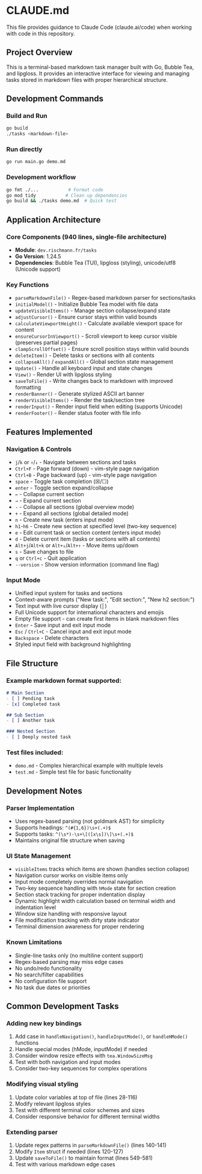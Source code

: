 # CLAUDE.md

This file provides guidance to Claude Code (claude.ai/code) when working with code in this repository.

## Project Overview

This is a terminal-based markdown task manager built with Go, Bubble Tea, and lipgloss. It provides an interactive interface for viewing and managing tasks stored in markdown files with proper hierarchical structure.

## Development Commands

### Build and Run
```bash
go build
./tasks <markdown-file>
```

### Run directly
```bash
go run main.go demo.md
```

### Development workflow
```bash
go fmt ./...           # Format code
go mod tidy           # Clean up dependencies
go build && ./tasks demo.md  # Quick test
```

## Application Architecture

### Core Components (940 lines, single-file architecture)

- **Module**: `dev.rischmann.fr/tasks`
- **Go Version**: 1.24.5
- **Dependencies**: Bubble Tea (TUI), lipgloss (styling), unicode/utf8 (Unicode support)

### Key Functions
- `parseMarkdownFile()` - Regex-based markdown parser for sections/tasks
- `initialModel()` - Initialize Bubble Tea model with file data
- `updateVisibleItems()` - Manage section collapse/expand state
- `adjustCursor()` - Ensure cursor stays within valid bounds
- `calculateViewportHeight()` - Calculate available viewport space for content
- `ensureCursorInViewport()` - Scroll viewport to keep cursor visible (preserves partial pages)
- `clampScrollOffset()` - Ensure scroll position stays within valid bounds
- `deleteItem()` - Delete tasks or sections with all contents
- `collapseAll()` / `expandAll()` - Global section state management
- `Update()` - Handle all keyboard input and state changes
- `View()` - Render UI with lipgloss styling
- `saveToFile()` - Write changes back to markdown with improved formatting
- `renderBanner()` - Generate stylized ASCII art banner
- `renderVisibleItems()` - Render the task/section tree
- `renderInput()` - Render input field when editing (supports Unicode)
- `renderFooter()` - Render status footer with file info


## Features Implemented

### Navigation & Controls
- `j`/`k` or `↑`/`↓` - Navigate between sections and tasks
- `Ctrl+F` - Page forward (down) - vim-style page navigation
- `Ctrl+B` - Page backward (up) - vim-style page navigation
- `space` - Toggle task completion (☒/☐)
- `enter` - Toggle section expand/collapse
- `←` - Collapse current section
- `→` - Expand current section
- `-` - Collapse all sections (global overview mode)
- `+` - Expand all sections (global detailed mode)
- `n` - Create new task (enters input mode)
- `h1`-`h6` - Create new section at specified level (two-key sequence)
- `e` - Edit current task or section content (enters input mode)
- `d` - Delete current item (tasks or sections with all contents)
- `Alt+j`/`Alt+k` or `Alt+↓`/`Alt+↑` - Move items up/down
- `s` - Save changes to file
- `q` or `Ctrl+c` - Quit application
- `--version` - Show version information (command line flag)

### Input Mode
- Unified input system for tasks and sections
- Context-aware prompts ("New task:", "Edit section:", "New h2 section:")
- Text input with live cursor display (│)
- Full Unicode support for international characters and emojis
- Empty file support - can create first items in blank markdown files
- `Enter` - Save input and exit input mode
- `Esc` / `Ctrl+C` - Cancel input and exit input mode
- `Backspace` - Delete characters
- Styled input field with background highlighting


## File Structure

### Example markdown format supported:
```markdown
# Main Section
- [ ] Pending task
- [x] Completed task

## Sub Section
- [ ] Another task

### Nested Section
- [ ] Deeply nested task
```

### Test files included:
- `demo.md` - Complex hierarchical example with multiple levels
- `test.md` - Simple test file for basic functionality

## Development Notes

### Parser Implementation
- Uses regex-based parsing (not goldmark AST) for simplicity
- Supports headings: `^(#{1,6})\s+(.+)$`
- Supports tasks: `^(\s*)-\s+\[([x\s])\]\s+(.+)$`
- Maintains original file structure when saving

### UI State Management
- `visibleItems` tracks which items are shown (handles section collapse)
- Navigation cursor works on visible items only
- Input mode completely overrides normal navigation
- Two-key sequence handling with `hMode` state for section creation
- Section stack tracking for proper indentation display
- Dynamic highlight width calculation based on terminal width and indentation level
- Window size handling with responsive layout
- File modification tracking with dirty state indicator
- Terminal dimension awareness for proper rendering

### Known Limitations
- Single-line tasks only (no multiline content support)
- Regex-based parsing may miss edge cases
- No undo/redo functionality
- No search/filter capabilities
- No configuration file support
- No task due dates or priorities

## Common Development Tasks

### Adding new key bindings
1. Add case in `handleNavigation()`, `handleInputMode()`, or `handleHMode()` functions
2. Handle special modes (hMode, inputMode) if needed
3. Consider window resize effects with `tea.WindowSizeMsg`
4. Test with both navigation and input modes
5. Consider two-key sequences for complex operations

### Modifying visual styling
1. Update color variables at top of file (lines 28-116)
2. Modify relevant lipgloss styles
3. Test with different terminal color schemes and sizes
4. Consider responsive behavior for different terminal widths

### Extending parser
1. Update regex patterns in `parseMarkdownFile()` (lines 140-141)
2. Modify `Item` struct if needed (lines 120-127)
3. Update `saveToFile()` to maintain format (lines 549-581)
4. Test with various markdown edge cases